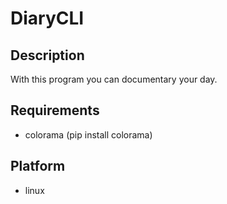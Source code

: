 # DiaryCLI

## Description
With this program you can documentary your day.

## Requirements
- colorama (pip install colorama)

## Platform
- linux
